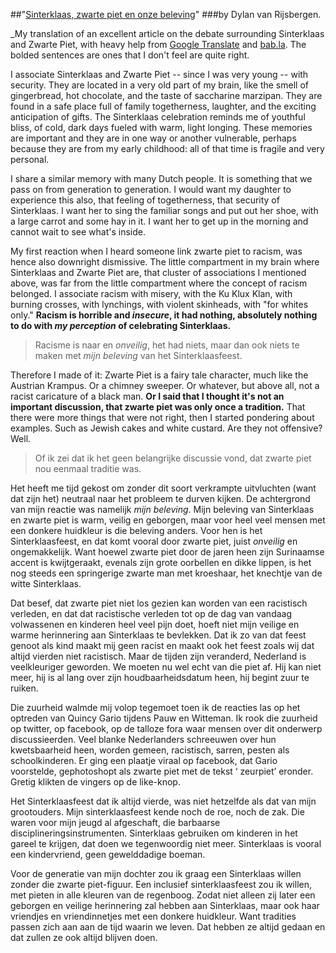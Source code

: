 ##"[Sinterklaas, zwarte piet en onze beleving](http://dylanvanrijsbergen.nl/2013/10/13/sinterklaas-zwarte-piet-en-onze-beleving/)"
###by Dylan van Rijsbergen.

_My translation of an excellent article on the debate surrounding Sinterklaas and Zwarte Piet, with heavy help from [Google Translate](http://translate.google.com) and [bab.la](http://en.bab.la/dictionary/dutch-english/). The bolded sentences are ones that I don't feel are quite right.


I associate Sinterklaas and Zwarte Piet -- since I was very young -- with security. They are located in a very old part of my brain, like the smell of gingerbread, hot chocolate, and the taste of saccharine marzipan. They are found in a safe place full of family togetherness, laughter, and the exciting anticipation of gifts. The Sinterklaas celebration reminds me of youthful bliss, of cold, dark days fueled with warm, light longing. These memories are important and they are in one way or another vulnerable, perhaps because they are from my early childhood: all of that time is fragile and very personal.

I share a similar memory with many Dutch people. It is something that we pass on from generation to generation. I would want my daughter to experience this also, that feeling of togetherness, that security of Sinterklaas. I want her to sing the familiar songs and put out her shoe, with a large carrot and some hay in it. I want her to get up in the morning and cannot wait to see what's inside.

My first reaction when I heard someone link zwarte piet to racism, was hence also downright dismissive. The little compartment in my brain where Sinterklaas and Zwarte Piet are, that cluster of associations I mentioned above, was far from the little compartment where the concept of racism belonged. I associate racism with misery, with the Ku Klux Klan, with burning crosses, with lynchings, with violent skinheads, with "for whites only." **Racism is horrible and _insecure_, it had nothing, absolutely nothing to do with _my perception_ of celebrating Sinterklaas.** 

>Racisme is naar en _onveilig_, het had niets, maar dan ook niets te maken met _mijn beleving_ van het Sinterklaasfeest.

Therefore I made of it: Zwarte Piet is a fairy tale character, much like the Austrian Krampus. Or a chimney sweeper. Or whatever, but above all, not a racist caricature of a black man. **Or I said that I thought it's not an important discussion, that zwarte piet was only once a tradition.** That there were more things that were not right, then I started pondering about examples. Such as Jewish cakes and white custard. Are they not offensive? Well.

>Of ik zei dat ik het geen belangrijke discussie vond, dat zwarte piet nou eenmaal traditie was.

Het heeft me tijd gekost om zonder dit soort verkrampte uitvluchten (want dat zijn het) neutraal naar het probleem te durven kijken. De achtergrond van mijn reactie was namelijk _mijn beleving_. Mijn beleving van Sinterklaas en zwarte piet is warm, veilig en geborgen, maar voor heel veel mensen met een donkere huidkleur is die beleving anders. Voor hen is het Sinterklaasfeest, en dat komt vooral door zwarte piet, juist _onveilig_ en ongemakkelijk. Want hoewel zwarte piet door de jaren heen zijn Surinaamse accent is kwijtgeraakt, evenals zijn grote oorbellen en dikke lippen, is het nog steeds een springerige zwarte man met kroeshaar, het knechtje van de witte Sinterklaas.

Dat besef, dat zwarte piet niet los gezien kan worden van een racistisch verleden, en dat dat racistische verleden tot op de dag van vandaag volwassenen en kinderen heel veel pijn doet, hoeft niet mijn veilige en warme herinnering aan Sinterklaas te bevlekken. Dat ik zo van dat feest genoot als kind maakt mij geen racist en maakt ook het feest zoals wij dat altijd vierden niet racistisch. Maar de tijden zijn veranderd, Nederland is veelkleuriger geworden. We moeten nu wel echt van die piet af. Hij kan niet meer, hij is al lang over zijn houdbaarheidsdatum heen, hij begint zuur te ruiken.

Die zuurheid walmde mij volop tegemoet toen ik de reacties las op het optreden van Quincy Gario tijdens Pauw en Witteman. Ik rook die zuurheid op twitter, op facebook, op de talloze fora waar mensen over dit onderwerp discussieerden. Veel blanke Nederlanders schreeuwen over hun kwetsbaarheid heen, worden gemeen, racistisch, sarren, pesten als schoolkinderen. Er ging een plaatje viraal op facebook, dat Gario voorstelde, gephotoshopt als zwarte piet met de tekst ‘ zeurpiet’ eronder. Gretig klikten de vingers op de like-knop.

Het Sinterklaasfeest dat ik altijd vierde, was niet hetzelfde als dat van mijn grootouders. Mijn sinterklaasfeest kende noch de roe, noch de zak. Die waren voor mijn jeugd al afgeschaft, die barbaarse disciplineringsinstrumenten. Sinterklaas gebruiken om kinderen in het gareel te krijgen, dat doen we tegenwoordig niet meer. Sinterklaas is vooral een kindervriend, geen gewelddadige boeman.

Voor de generatie van mijn dochter zou ik graag een Sinterklaas willen zonder die zwarte piet-figuur. Een inclusief sinterklaasfeest zou ik willen, met pieten in alle kleuren van de regenboog. Zodat niet alleen zij later een geborgen en veilige herinnering zal hebben aan Sinterklaas, maar ook haar vriendjes en vriendinnetjes met een donkere huidkleur. Want tradities passen zich aan aan de tijd waarin we leven. Dat hebben ze altijd gedaan en dat zullen ze ook altijd blijven doen.
